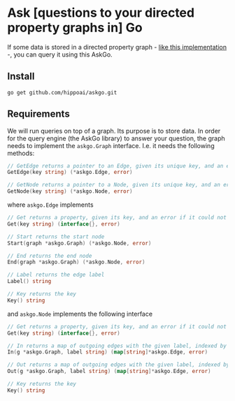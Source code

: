 # Ask [questions to your directed property graphs in] Go

If some data is stored in a directed property graph - [like this implementation](https://github.com/hippoai/graphgo.git) -, you can query it using this AskGo.


## Install

`go get github.com/hippoai/askgo.git`

## Requirements

We will run queries on top of a graph. Its purpose is to store data. In order for the query engine (the AskGo library) to answer your question, the graph needs to implement the `askgo.Graph` interface. I.e. it needs the following methods:

```go
// GetEdge returns a pointer to an Edge, given its unique key, and an error if it could not be found
GetEdge(key string) (*askgo.Edge, error)

// GetNode returns a pointer to a Node, given its unique key, and an error if it could not be found
GetNode(key string) (*askgo.Node, error)
```

where `askgo.Edge` implements

```go
// Get returns a property, given its key, and an error if it could not be found
Get(key string) (interface{}, error)

// Start returns the start node
Start(graph *askgo.Graph) (*askgo.Node, error)

// End returns the end node
End(graph *askgo.Graph) (*askgo.Node, error)

// Label returns the edge label
Label() string

// Key returns the key
Key() string
```

and `askgo.Node` implements the following interface

```go
// Get returns a property, given its key, and an error if it could not be found
Get(key string) (interface{}, error)

// In returns a map of outgoing edges with the given label, indexed by their key
In(g *askgo.Graph, label string) (map[string]*askgo.Edge, error)

// Out returns a map of outgoing edges with the given label, indexed by their key
Out(g *askgo.Graph, label string) (map[string]*askgo.Edge, error)

// Key returns the key
Key() string
```
